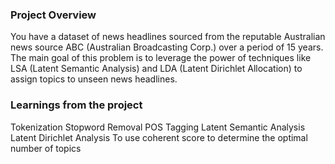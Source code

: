 ### Project Overview

 You have a dataset of news headlines sourced from the reputable Australian news source ABC (Australian Broadcasting Corp.) over a period of 15 years.
The main goal of this problem is to leverage the power of techniques like LSA (Latent Semantic Analysis) and LDA (Latent Dirichlet Allocation) to assign topics to unseen news headlines.


### Learnings from the project

 Tokenization
Stopword Removal
POS Tagging
Latent Semantic Analysis 
Latent Dirichlet Analysis
To use coherent score to determine the optimal number of topics


